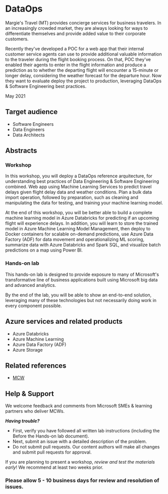 
# DataOps

Margie's Travel (MT) provides concierge services for business travelers. In an increasingly crowded market, they are always looking for ways to differentiate themselves and provide added value to their corporate customers.

Recently they've developed a POC for a web app that their internal customer service agents can use to provide additional valuable information to the traveler during the flight booking process. On that, POC they've enabled their agents to enter in the flight information and produce a prediction as to whether the departing flight will encounter a 15-minute or longer delay, considering the weather forecast for the departure hour. Now they want to evaluate deploy the project to production, leveraging DataOps & Software Engineering best practices.

May 2021

## Target audience

- Software Engineers
- Data Engineers
- Data Architects

## Abstracts

### Workshop

In this workshop, you will deploy a DataOps reference arquitecture, for understanding best practices of Data Engineering & Software Engineering combined. Web app using Machine Learning Services to predict travel delays given flight delay data and weather conditions. Plan a bulk data import operation, followed by preparation, such as cleaning and manipulating the data for testing, and training your machine learning model.

At the end of this workshop, you will be better able to build a complete machine learning model in Azure Databricks for predicting if an upcoming flight will experience delays. In addition, you will learn to store the trained model in Azure Machine Learning Model Management, then deploy to Docker containers for scalable on-demand predictions, use Azure Data Factory (ADF) for data movement and operationalizing ML scoring, summarize data with Azure Databricks and Spark SQL, and visualize batch predictions on a map using Power BI.

### Hands-on lab

This hands-on lab is designed to provide exposure to many of Microsoft's transformative line of business applications built using Microsoft big data and advanced analytics.

By the end of the lab, you will be able to show an end-to-end solution, leveraging many of these technologies but not necessarily doing work in every component possible.

## Azure services and related products

- Azure Databricks
- Azure Machine Learning
- Azure Data Factory (ADF)
- Azure Storage

## Related references

- [MCW](https://microsoftcloudworkshop.com)

## Help & Support

We welcome feedback and comments from Microsoft SMEs & learning partners who deliver MCWs.  

***Having trouble?***

- First, verify you have followed all written lab instructions (including the Before the Hands-on lab document).
- Next, submit an issue with a detailed description of the problem.
- Do not submit pull requests. Our content authors will make all changes and submit pull requests for approval.

If you are planning to present a workshop, *review and test the materials early*! We recommend at least two weeks prior.

### Please allow 5 - 10 business days for review and resolution of issues.